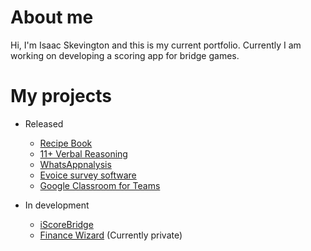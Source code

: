 # About me
Hi, I'm Isaac Skevington and this is my current portfolio.
Currently I am working on developing a scoring app for bridge games.  

# My projects
* Released
  * [Recipe Book](https://github.com/IsaacSkevington/RecipeBook)
  * [11+ Verbal Reasoning](https://github.com/IsaacSkevington/11-Verbal-Reasoning)
  * [WhatsAppnalysis](https://github.com/IsaacSkevington/WhatsAppnalysis)
  * [Evoice survey software](https://github.com/IsaacSkevington/eVoice)
  * [Google Classroom for Teams](https://github.com/IsaacSkevington/GClassForTeams)

* In development  
  * [iScoreBridge](https://github.com/IsaacSkevington/iScoreBridge)
  * [Finance Wizard](https://github.com/IsaacSkevington/FinanceWizard) (Currently private)
  



